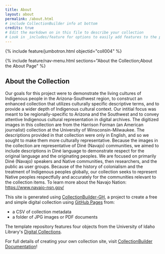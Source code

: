 ```yaml
---
title: About
layout: about
permalink: /about.html
# include CollectionBuilder info at bottom
credits: true
# Edit the markdown on in this file to describe your collection
# Look in _includes/feature for options to easily add features to the page
---
```


{% include feature/jumbotron.html objectid="coll004" %}

{% include feature/nav-menu.html sections="About the Collection;About the About Page" %}

## About the Collection

Our goals for this project were to demonstrate the living cultures of Indigenous people in the Arizona-Southwest region, to construct an enhanced collection that utilizes culturally specific descriptive terms, and to provide a wider depth of Indigenous cultural context. Our intitial focus was meant to be regionally-specific to Arizona and the Southwest and to convey attentive Indigenous cultural representation in digital archives. The digitized images in this collection are from the Harrison Forman (an American journalist) collection at the University of Winsconsin-Milwaukee. The descriptions provided in that collection were only in English, and so we sought to make them more culturally representative. Because the images in the collection are representative of Diné (Navajo) communities, we aimed to include descriptions in Diné language to demonstrate respect for the original language and the originating peoples. We are focused on primarily Diné (Navajo) speakers and Native communities, then researchers, and the public as user groups. Because of the history of colonialism and the treatment of Indigenous peoples globally, our collection seeks to represent Native peoples respectfully and accurately for the communities relevant to the collection items.
To learn more about the Navajo Nation: https://www.navajo-nsn.gov/

This site is generated using [CollectionBuilder-GH](https://collectionbuilding.github.io/gh/), a project to create a free and simple digital collection using [GitHub Pages](https://pages.github.com/) from: 

- a CSV of collection metadata
- a folder of JPG images or PDF documents

The template repository features four objects from the University of Idaho Library's [Digital Collections](https://www.lib.uidaho.edu/digital). 

For full details of creating your own collection site, visit [CollectionBuilder Documentation](https://collectionbuilder.github.io/cb-docs/)!

<!-- IMPORTANT!!! DELETE this comment and the include below when you are finished editing this page for your collection. The include below introduces about page features. They will show up on your collection's about page until you delete it.  -->

